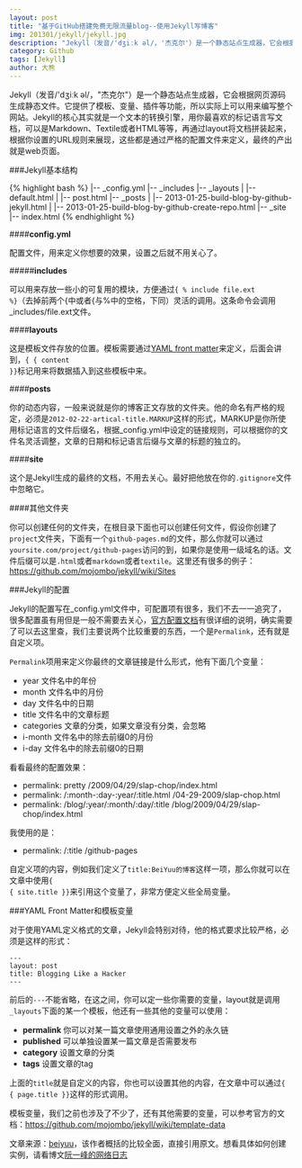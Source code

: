 ```yaml
---
layout: post
title: "基于GitHub搭建免费无限流量blog--使用Jekyll写博客"
img: 201301/jekyll/jekyll.jpg
description: "Jekyll（发音/'dʒiːk əl/，'杰克尔'）是一个静态站点生成器，它会根据网页源码生成静态文件。它提供了模板、变量、插件等功能，所以实际上可以用来编写整个网站。Jekyll的核心其实就是一个文本的转换引擎，用你最喜欢的标记语言写文档，可以是Markdown、Textile或者HTML等等，再通过layout将文档拼装起来，根据你设置的URL规则来展现，这些都是通过严格的配置文件来定义，最终的产出就是web页面"
category: Github
tags: [Jekyll]
author: 大熊
---
```


Jekyll（发音/'dʒiːk əl/，"杰克尔"）是一个静态站点生成器，它会根据网页源码生成静态文件。它提供了模板、变量、插件等功能，所以实际上可以用来编写整个网站。Jekyll的核心其实就是一个文本的转换引擎，用你最喜欢的标记语言写文档，可以是Markdown、Textile或者HTML等等，再通过layout将文档拼装起来，根据你设置的URL规则来展现，这些都是通过严格的配置文件来定义，最终的产出就是web页面。


###Jekyll基本结构

{% highlight bash %}
|-- _config.yml
|-- _includes
|-- _layouts
|   |-- default.html
|   |-- post.html
|-- _posts
|   |-- 2013-01-25-build-blog-by-github-jekyll.html
|   |-- 2013-01-25-build-blog-by-github-create-repo.html
|-- _site
|-- index.html
{% endhighlight %}


####__config.yml__

配置文件，用来定义你想要的效果，设置之后就不用关心了。

#####__includes__

可以用来存放一些小的可复用的模块，方便通过<code>{ % include file.ext %}</code>（去掉前两个{中或者{与%中的空格，下同）灵活的调用。这条命令会调用_includes/file.ext文件。

####__layouts__

这是模板文件存放的位置。模板需要通过<a href='https://github.com/mojombo/jekyll/wiki/YAML-Front-Matter'>YAML front matter</a>来定义，后面会讲到，<code>{ { content }}</code>标记用来将数据插入到这些模板中来。


####__posts__

你的动态内容，一般来说就是你的博客正文存放的文件夹。他的命名有严格的规定，必须是<code>2012-02-22-artical-title.MARKUP</code>这样的形式，MARKUP是你所使用标记语言的文件后缀名，根据_config.yml中设定的链接规则，可以根据你的文件名灵活调整，文章的日期和标记语言后缀与文章的标题的独立的。



####__site__

这个是Jekyll生成的最终的文档，不用去关心。最好把他放在你的<code>.gitignore</code>文件中忽略它。

####其他文件夹

你可以创建任何的文件夹，在根目录下面也可以创建任何文件，假设你创建了<code>project</code>文件夹，下面有一个<code>github-pages.md</code>的文件，那么你就可以通过<code>yoursite.com/project/github-pages</code>访问的到，如果你是使用一级域名的话。文件后缀可以是<code>.html</code>或者<code>markdown</code>或者<code>textile</code>。这里还有很多的例子：<a href='https://github.com/mojombo/jekyll/wiki/Sites' target="_blank">https://github.com/mojombo/jekyll/wiki/Sites</a>

###Jekyll的配置

Jekyll的配置写在_config.yml文件中，可配置项有很多，我们不去一一追究了，很多配置虽有用但是一般不需要去关心，<a href='https://github.com/mojombo/jekyll/wiki/configuration'>官方配置文档</a>有很详细的说明，确实需要了可以去这里查，我们主要说两个比较重要的东西，一个是<code>Permalink</code>，还有就是自定义项。



<code>Permalink</code>项用来定义你最终的文章链接是什么形式，他有下面几个变量：

* year</code> 文件名中的年份
* month</code> 文件名中的月份
* day</code> 文件名中的日期
* title</code> 文件名中的文章标题
* categories</code> 文章的分类，如果文章没有分类，会忽略
* i-month</code> 文件名中的除去前缀0的月份
* i-day</code> 文件名中的除去前缀0的日期

看看最终的配置效果：

* permalink: pretty</code> /2009/04/29/slap-chop/index.html
* permalink: /:month-:day-:year/:title.html</code> /04-29-2009/slap-chop.html
* permalink: /blog/:year/:month/:day/:title</code> /blog/2009/04/29/slap-chop/index.html

我使用的是：

* permalink: /:title</code> /github-pages

自定义项的内容，例如我们定义了<code>title:BeiYuu的博客</code>这样一项，那么你就可以在文章中使用<code>{ { site.title }}</code>来引用这个变量了，非常方便定义些全局变量。

###YAML Front Matter和模板变量

对于使用YAML定义格式的文章，Jekyll会特别对待，他的格式要求比较严格，必须是这样的形式：

<pre><code>---
layout: post
title: Blogging Like a Hacker
---</code>
</pre>

前后的<code>---</code>不能省略，在这之间，你可以定一些你需要的变量，layout就是调用<code>_layouts</code>下面的某一个模板，他还有一些其他的变量可以使用：

* __permalink__ 你可以对某一篇文章使用通用设置之外的永久链
* __published__ 可以单独设置某一篇文章是否需要发布
* __category__ 设置文章的分类
* __tags__ 设置文章的tag

上面的<code>title</code>就是自定义的内容，你也可以设置其他的内容，在文章中可以通过<code>{ { page.title }}</code>这样的形式调用。

模板变量，我们之前也涉及了不少了，还有其他需要的变量，可以参考官方的文档：<a href='https://github.com/mojombo/jekyll/wiki/template-data' title='Jekyll Template Data'>https://github.com/mojombo/jekyll/wiki/template-data</a>


文章来源：<a href="http://beiyuu.com/github-pages" target="_blank">beiyuu</a>，该作者概括的比较全面，直接引用原文。想看具体如何创建实例，请看博文<a href="http://www.ruanyifeng.com/blog/2012/08/blogging_with_jekyll.html" target="_blank">阮一峰的网络日志</a>
